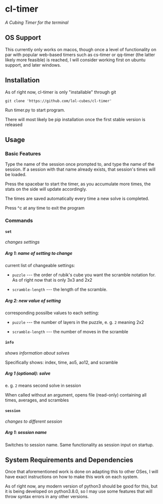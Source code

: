 # cl-timer

*A Cubing Timer for the terminal*

## OS Support

This currently only works on macos, though once a level of functionality on par with popular web-based timers such as cs-timer or qq-timer (the latter likely more feasible) is reached, I will consider working first on ubuntu support, and later windows.

## Installation

As of right now, cl-timer is only "installable" through git

`git clone 'https://github.com/lol-cubes/cl-timer'`

Run timer.py to start program.

There will most likely be pip installation once the first stable version is released

## Usage

### Basic Features

Type the name of the session once prompted to, and type the name of the session.
If a session with that name already exists, that session's times will be loaded.

Press the spacebar to start the timer, as you accumulate more times, the stats on the side will update accordingly.

The times are saved automatically every time a new solve is completed.

Press ^c at any time to exit the program

### Commands

#### `set`

*changes settings*

##### Arg 1: name of setting to change

current list of changeable settings:

- `puzzle` --- the order of rubik's cube you want the scramble notation for. As of right now that is only 3x3 and 2x2

- `scramble-length` --- the length of the scramble.

##### Arg 2: new value of setting

corresponding possilbe values to each setting:

- `puzzle` --- the number of layers in the puzzle, e. g. `2` meaning 2x2

- `scramble-length` --- the number of moves in the scramble

#### `info`

*shows information about solves*

Specifically shows: index, time, ao5, ao12, and scramble

##### Arg 1 *(optional)*: solve

e. g. `2` means second solve in session

When called without an argument, opens file (read-only) containing all times, averages, and scrambles

#### `session`

*changes to different session*

##### Arg 1: session name

Switches to session name. Same functionality as session input on startup.


## System Requirements and Dependencies

Once that aforementioned work is done on adapting this to other OSes, I will have exact instructions on how to make this work on each system.

As of right now, any modern version of python3 should be good for this, but it is being developed on python3.8.0, so I may use some features that will throw syntax errors in any other versions.